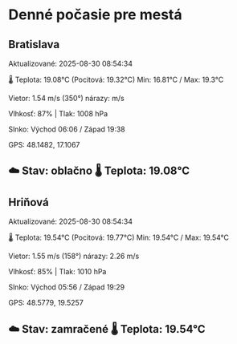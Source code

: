 ﻿# Denné počasie pre mestá

## Bratislava
Aktualizované: 2025-08-30 08:54:34

🌡️ Teplota: 19.08°C 
(Pocitová: 19.32°C)
Min: 16.81°C / Max: 19.3°C

Vietor: 1.54 m/s    (350°) 
nárazy:  m/s

Vlhkosť: 87% | Tlak: 1008 hPa

Slnko: Východ 06:06 / Západ 19:38

GPS: 48.1482, 17.1067

☁️ Stav: oblačno        🌡️ Teplota: 19.08°C
---

## Hriňová
Aktualizované: 2025-08-30 08:54:34

🌡️ Teplota: 19.54°C 
(Pocitová: 19.77°C)
Min: 19.54°C / Max: 19.54°C

Vietor: 1.55 m/s (158°)
nárazy: 2.26 m/s

Vlhkosť: 85% | Tlak: 1010 hPa

Slnko: Východ 05:56 / Západ 19:29

GPS: 48.5779, 19.5257

☁️ Stav: zamračené        🌡️ Teplota: 19.54°C
---
